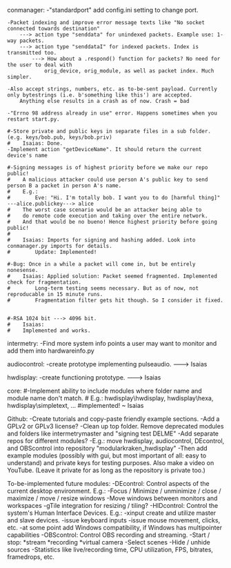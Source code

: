 conmanager:
    -"standardport" add config.ini setting to change port.

    -Packet indexing and improve error message texts like "No socket connected towards destination"
        ---> action type "senddata" for unindexed packets. Example use: 1-way packets.
        ---> action type "senddataI" for indexed packets. Index is transmitted too.
            ---> How about a .respond() function for packets? No need for the user to deal with
                orig_device, orig_module, as well as packet index. Much simpler.
    
    -Also accept strings, numbers, etc. as to-be-sent payload. Currently only bytestrings (i.e. b'something like this') are accepted.
        Anything else results in a crash as of now. Crash = bad

    -"Errno 98 address already in use" error. Happens sometimes when you restart start.py.

    #-Store private and public keys in separate files in a sub folder. (e.g. keys/bob.pub, keys/bob.priv)
    #    Isaias: Done.
    -Implement action "getDeviceName". It should return the current device's name

    #-Signing messages is of highest priority before we make our repo public!
    #    A malicious attacker could use person A's public key to send person B a packet in person A's name.
    #    E.g.:
    #        Eve: "Hi. I'm totally bob. I want you to do [harmful thing]" ---alice.publickey---> alice
    #    The worst case scenario would be an attacker being able to
    #    do remote code execution and taking over the entire network.
    #    And that would be no bueno! Hence highest priority before going public!
    #
    #    Isaias: Imports for signing and hashing added. Look into conmanager.py imports for details.
    #        Update: Implemented!
    
    #-Bug: Once in a while a packet will come in, but be entirely nonesense.
    #    Isaias: Applied solution: Packet seemed fragmented. Implemented check for fragmentation.
    #        Long-term testing seems necessary. But as of now, not reproducable in 15 minute runs.
    #        Fragmentation filter gets hit though. So I consider it fixed.
        
    
    #-RSA 1024 bit ---> 4096 bit.
    #    Isaias:
    #    Implemented and works.



intermetry:
    -Find more system info points a user may want to monitor and add them into hardwareinfo.py

audiocontrol:
    -create prototype implementing pulseaudio. ---> Isaias

hwdisplay:
    -create functioning prototype. ---> Isaias

core:
    #-Implement ability to include modules where folder name and module name don't match.
    #    E.g.: hwdisplay\hwdisplay, hwdisplay\hexa, hwdisplay\simpletext, ...
    #implemented! ~ Isaias


Github:
    -Create tutorials and copy-paste friendly example sections.
    -Add a GPLv2 or GPLv3 license?
    -Clean up top folder. Remove deprecated modules and folders like intermetrymaster and "signing test DELME"
    -Add separate repos for different modules?
        -E.g.: move hwdisplay, audiocontrol, DEcontrol, and OBScontrol into repository "modularkraken_hwdisplay"
        -Then add example modules (possibly with gui, but most important of all: easy to understand) and private keys for testing purposes.
            Also make a video on YouTube. (Leave it private for as long as the repository is private too.)

    

To-be-implemented future modules:
    -DEcontrol:
        Control aspects of the current desktop environment. E.g.:
            -Focus / Minimize / unminimize / close / maximize / move / resize windows
            -Move windows between monitors and workspaces
            -gTile integration for resizing / tiling?
    -HIDcontrol:
        Control the system's Human Interface Devices. E.g.:
            -xinput create and utilize master and slave devices.
            -issue keyboard inputs
            -issue mouse movement, clicks, etc.
            -at some point add Windows compatibility, if Windows has multipointer capabilities
    -OBScontrol:
        Control OBS recording and streaming.
            -Start / stop:
                *stream
                *recording
                *virtual camera
            -Select scenes
            -Hide / unhide sources
            -Statistics like live/recording time, CPU utilization, FPS, bitrates, framedrops, etc.

